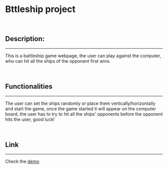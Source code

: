 # Bttleship project

<br/>

## Description:
---
This is a battleship game webpage, the user can play against the computer, who can hit all the ships of the opponent first wins.

<br/>

## Functionalities
---
The user can set the ships randomly or place them vertically/horizontally and start the game, once the game started it will appear on the computer board, the user has to try to hit all the ships' opponents before the opponent hits the user, good luck!

<br />

## Link
---
Check the [demo]( https://gl-cardillo.github.io/Battleship/) 

